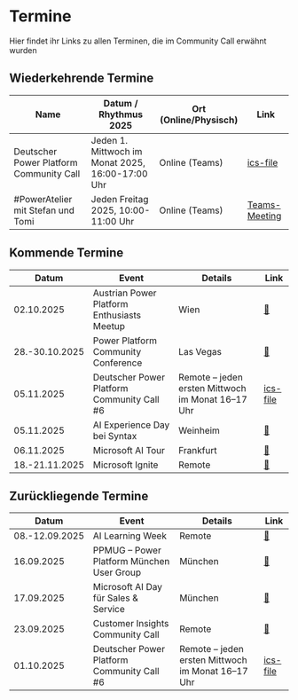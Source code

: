 # Termine
Hier findet ihr Links zu allen Terminen, die im Community Call erwähnt wurden

## Wiederkehrende Termine

| Name | Datum / Rhythmus 2025 | Ort (Online/Physisch) | Link |
|------|-----------------------|-----------------------|------|
| Deutscher Power Platform Community Call | Jeden 1. Mittwoch im Monat 2025, 16:00-17:00 Uhr | Online (Teams) | [ics-file](invite/CommunityCall.ics) |
| #PowerAtelier mit Stefan und Tomi | Jeden Freitag 2025, 10:00-11:00 Uhr | Online (Teams) | [Teams-Meeting](https://teams.microsoft.com/l/meetup-join/19%3ameeting_OTE5M2IyMDQtY2Q0Zi00MmU5LWFjYTMtY2MwY2FhNzYzZWMw%40thread.v2/0?context=%7b%22Tid%22%3a%22903420ee-949e-4286-847d-231be155d9e6%22%2c%22Oid%22%3a%223884f3dd-44b7-4bd4-98ba-0597ef82fa7d%22%7d) |

## Kommende Termine

| Datum | Event | Details | Link |
|------------|-------|---------|------|
| 02.10.2025 | Austrian Power Platform Enthusiasts Meetup | Wien | [🔗](https://www.eventbrite.com/e/austrian-power-platform-enthusiasts-meetup-tickets-1502538516149?aff=oddtdtcreator) |
| 28.-30.10.2025 | Power Platform Community Conference | Las Vegas | [🔗](https://powerplatformconf.com) |
| 05.11.2025 | Deutscher Power Platform Community Call #6 | Remote – jeden ersten Mittwoch im Monat 16–17 Uhr | [ics-file](invite/CommunityCall.ics) |
| 05.11.2025 | AI Experience Day bei Syntax | Weinheim | [🔗](https://de.syntax.com/ai-experience-day) |
| 06.11.2025 | Microsoft AI Tour | Frankfurt | [🔗](https://aitour.microsoft.com/flow/microsoft/aitour/landing/page/home#find-city) |
| 18.-21.11.2025 | Microsoft Ignite | Remote | [🔗](https://ignite.microsoft.com) |

## Zurückliegende Termine

| Datum | Event | Details | Link |
|------------|-------|---------|------|
| 08.-12.09.2025 | AI Learning Week | Remote | [🔗](https://www.microsoft.com/de-de/aktionen/ai-learning-week/) |
| 16.09.2025 | PPMUG – Power Platform München User Group | München | [🔗](https://www.linkedin.com/events/septembertreffen-powerplatformm7365649133581352960/) |
| 17.09.2025 | Microsoft AI Day für Sales & Service | München | [🔗](https://msevents.microsoft.com/event?id=3171121239) |
| 23.09.2025 | Customer Insights Community Call | Remote | [🔗](https://msevents.microsoft.com/event?id=3171121239) |
| 01.10.2025 | Deutscher Power Platform Community Call #6 | Remote – jeden ersten Mittwoch im Monat 16–17 Uhr | [ics-file](invite/CommunityCall.ics) |